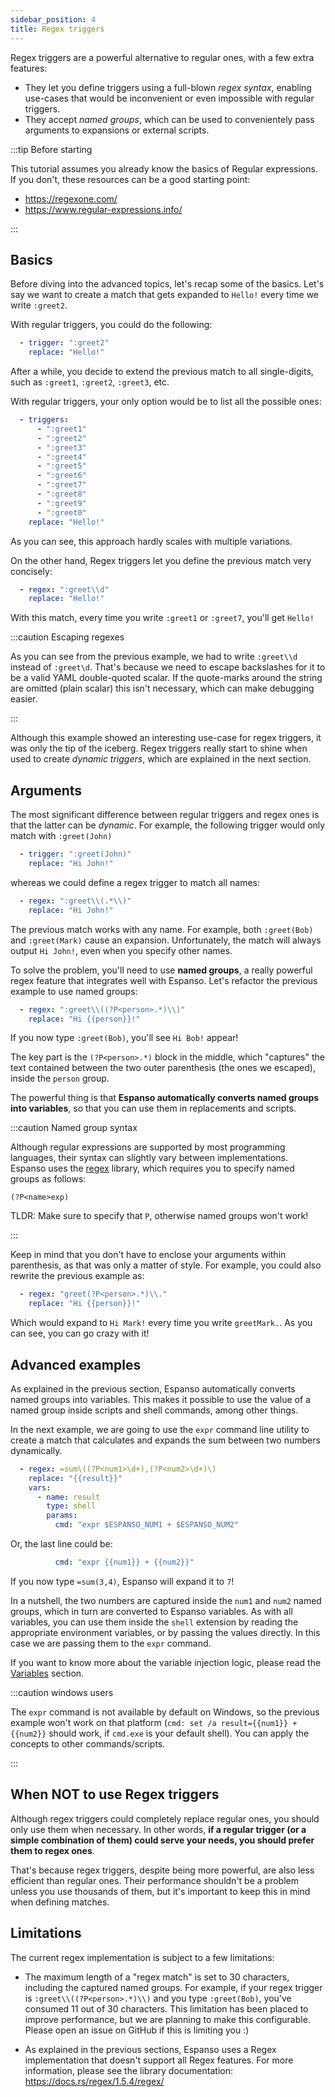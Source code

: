 ```yaml
---
sidebar_position: 4
title: Regex triggers
---
```


Regex triggers are a powerful alternative to regular ones, with a few extra features:

* They let you define triggers using a full-blown _regex syntax_, enabling
use-cases that would be inconvenient or even impossible with regular triggers.
* They accept _named groups_, which can be used to convenientely pass arguments
to expansions or external scripts.

:::tip Before starting

This tutorial assumes you already know the basics of Regular expressions.
If you don't, these resources can be a good starting point:
* https://regexone.com/
* https://www.regular-expressions.info/

:::

## Basics

Before diving into the advanced topics, let's recap some of the basics.
Let's say we want to create a match that gets expanded to `Hello!` every time
we write `:greet2`.

With regular triggers, you could do the following:

```yaml
  - trigger: ":greet2"
    replace: "Hello!"
```

After a while, you decide to extend the previous match to
all single-digits, such as `:greet1`, `:greet2`, `:greet3`, etc.

With regular triggers, your only option would be to list all the possible ones:

```yaml
  - triggers:
      - ":greet1"
      - ":greet2"
      - ":greet3"
      - ":greet4"
      - ":greet5"
      - ":greet6"
      - ":greet7"
      - ":greet8"
      - ":greet9"
      - ":greet0"
    replace: "Hello!"
```

As you can see, this approach hardly scales with multiple variations.

On the other hand, Regex triggers let you define the previous match very concisely:

```yaml
  - regex: ":greet\\d"
    replace: "Hello!"
```

With this match, every time you write `:greet1` or `:greet7`, you'll get `Hello!`

:::caution Escaping regexes

As you can see from the previous example, we had to write `:greet\\d` instead of `:greet\d`.
That's because we need to escape backslashes for it to be a valid YAML double-quoted scalar. If the quote-marks around the string are omitted (plain scalar) this isn't necessary, which can make debugging easier.

:::

Although this example showed an interesting use-case for regex triggers,
it was only the tip of the iceberg.
Regex triggers really start to shine when used to create _dynamic triggers_,
which are explained in the next section.

## Arguments

The most significant difference between regular triggers and regex ones is that the latter can be _dynamic_.
For example, the following trigger would only match with `:greet(John)`

```yaml
  - trigger: ":greet(John)"
    replace: "Hi John!"
```

whereas we could define a regex trigger to match all names:

```yaml
  - regex: ":greet\\(.*\\)"
    replace: "Hi John!"
```

The previous match works with any name. For example, both `:greet(Bob)` and `:greet(Mark)`
cause an expansion.
Unfortunately, the match will always output `Hi John!`, even when you specify other names.

To solve the problem, you'll need to use **named groups**, a really powerful regex feature
that integrates well with Espanso. Let's refactor the previous example to use named groups:

```yaml
  - regex: ":greet\\((?P<person>.*)\\)"
    replace: "Hi {{person}}!"
```

If you now type `:greet(Bob)`, you'll see `Hi Bob!` appear!

The key part is the `(?P<person>.*)` block in the middle, which "captures" the text
contained between the two outer parenthesis (the ones we escaped), inside the `person`
group.

The powerful thing is that **Espanso automatically converts named groups into variables**, 
so that you can use them in replacements and scripts.

:::caution Named group syntax

Although regular expressions are supported by most programming languages, their syntax can slightly vary 
 between implementations. Espanso uses the [regex](https://docs.rs/regex/1.5.4/regex/)
library, which requires you to specify named groups as follows:

```
(?P<name>exp)
```

TLDR: Make sure to specify that `P`, otherwise named groups won't work!

:::

Keep in mind that you don't have to enclose your arguments within parenthesis, as that
was only a matter of style. For example, you could also rewrite the previous example as:

```yaml
  - regex: "greet(?P<person>.*)\\."
    replace: "Hi {{person}}!"
```

Which would expand to `Hi Mark!` every time you write `greetMark.`. As you can see,
you can go crazy with it!

## Advanced examples

As explained in the previous section, Espanso automatically converts named groups into variables.
This makes it possible to use the value of a named group inside scripts and shell commands, among other things.

In the next example, we are going to use the `expr` command line utility to create a
match that calculates and expands the sum between two numbers dynamically.


```yaml
  - regex: =sum\((?P<num1>\d+),(?P<num2>\d+)\)
    replace: "{{result}}"
    vars:
      - name: result
        type: shell
        params:
          cmd: "expr $ESPANSO_NUM1 + $ESPANSO_NUM2"
```
Or, the last line could be:
```yaml
          cmd: "expr {{num1}} + {{num2}}"
```
If you now type `=sum(3,4)`, Espanso will expand it to `7`!

In a nutshell, the two numbers are captured inside the `num1` and `num2` named groups, which in turn are converted to Espanso variables. As with all variables, you can use them inside the `shell` extension by reading the appropriate environment variables, or by passing the values directly. In this case we are passing them to the `expr` command.

If you want to know more about the variable injection logic, please read the [Variables](../variables) section.

:::caution windows users

The `expr` command is not available by default on Windows, so the previous example won't work on that platform (`cmd: set /a result={{num1}} + {{num2}}` should work, if `cmd.exe` is your default shell). You can apply the concepts to other commands/scripts.

:::

## When NOT to use Regex triggers

Although regex triggers could completely replace regular ones, you should only use them
when necessary. In other words, **if a regular trigger (or a simple combination
of them) could serve your needs, you should prefer them to regex ones**.

That's because regex triggers, despite being more powerful, are also less efficient
than regular ones. Their performance shouldn't be a problem unless you use thousands of them,
but it's important to keep this in mind when defining matches.

## Limitations

The current regex implementation is subject to a few limitations:

* The maximum length of a "regex match" is set to 30 characters, including the captured named
groups. For example, if your regex trigger is `:greet\\((?P<person>.*)\\)` and you type
`:greet(Bob)`, you've consumed 11 out of 30 characters.
This limitation has been placed to improve performance, but we are planning to make this
configurable. Please open an issue on GitHub if this is limiting you :)

* As explained in the previous sections, Espanso uses a Regex implementation that doesn't support
all Regex features. For more information, please see the library documentation: https://docs.rs/regex/1.5.4/regex/

